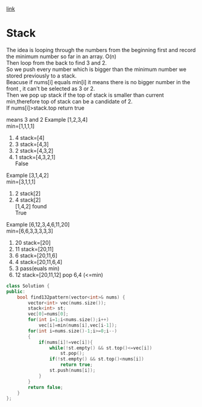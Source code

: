 [link](https://leetcode.com/problems/132-pattern/)
# Stack
The idea is looping through the numbers from the beginning first and record the minimum number so far in an array. O(n)  
Then loop from the back to find 3 and 2.  
So we push every number which is bigger than the minimum number we stored previously to a stack.  
Beacuse if nums[i] equals min[i] it means there is no bigger number in the front , it can't be selected as 3 or 2.  
Then we pop up stack if the top of stack is smaller than current min,therefore top of stack can be a candidate of 2.  
If nums[i]>stack.top return true

  means 3 and 2
Example [1,2,3,4]  
min=[1,1,1,1]
1. 4 stack=[4]  
2. 3 stack=[4,3]  
3. 2 stack=[4,3,2]  
4. 1 stack=[4,3,2,1]  
False  

Example [3,1,4,2]  
min=[3,1,1,1]  
1. 2 stack[2]  
2. 4 stack[2]  
[1,4,2] found  
True  

Example [6,12,3,4,6,11,20]  
min=[6,6,3,3,3,3,3]  
1. 20 stack=[20]  
2. 11 stack=[20,11]  
3. 6 stack=[20,11,6]  
4. 4 stack=[20,11,6,4]    
5. 3 pass(euals min)  
6. 12 stack=[20,11,12] pop 6,4 (<=min)  
```cpp
class Solution {
public:
    bool find132pattern(vector<int>& nums) {
        vector<int> vec(nums.size());
        stack<int> st;
        vec[0]=nums[0];
        for(int i=1;i<nums.size();i++)
            vec[i]=min(nums[i],vec[i-1]);
        for(int i=nums.size()-1;i>=0;i--)
        {
            if(nums[i]!=vec[i]){
                while(!st.empty() && st.top()<=vec[i])
                    st.pop();
                if(!st.empty() && st.top()<nums[i])
                    return true;
                st.push(nums[i]);
            }
        }
        return false;
    }
};
```

